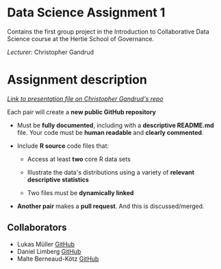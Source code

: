 # Data Science Assignment 1
Contains the first group project in the Introduction to Collaborative Data Science course at the Hertie School of Governance.

*Lecturer:* Christopher Gandrud

# Assignment description
_[Link to presentation file on Christopher Gandrud's repo](https://github.com/HertieDataScience/SyllabusAndLectures/blob/master/LectureSlides/Lecture3/Lecture3.Rmd)_

Each pair will create a **new public GitHub repository**

- Must be **fully documented**, including with a **descriptive README.md**
    file. Your code must be **human readable** and **clearly commented**.

- Include **R source** code files that:

    - Access at least **two** core R data sets

    - Illustrate the data's distributions using a variety of **relevant
    descriptive statistics**

    - Two files must be **dynamically linked**

- **Another pair** makes a **pull request**. And this is discussed/merged.

## Collaborators
* Lukas Müller [GitHub](https://github.com/LukasMueller89 "GitHub")
* Daniel Limberg [GitHub](https://github.com/DanielLimberg "GitHub")
* Malte Berneaud-Kötz [GitHub](https://github.com/mberneaud "GitHub")
